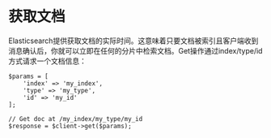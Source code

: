 # 获取文档

Elasticsearch提供获取文档的实际时间。这意味着只要文档被索引且客户端收到消息确认后，你就可以立即在任何的分片中检索文档。Get操作通过index/type/id方式请求一个文档信息：

	$params = [
	    'index' => 'my_index',
	    'type' => 'my_type',
	    'id' => 'my_id'
	];
	
	// Get doc at /my_index/my_type/my_id
	$response = $client->get($params);